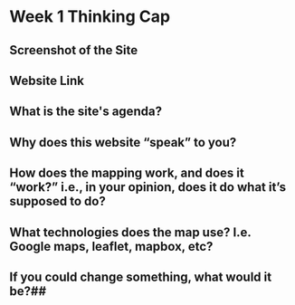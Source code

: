 
# Week 1 Thinking Cap
## Screenshot of the Site

## Website Link

## What is the site's agenda?

## Why does this website “speak” to you?

## How does the mapping work, and does it “work?” i.e., in your opinion, does it do what it’s supposed to do?

## What technologies does the map use? I.e. Google maps, leaflet, mapbox, etc?

## If you could change something, what would it be?##